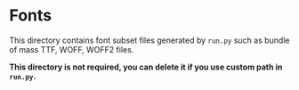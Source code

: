 # Fonts

This directory contains font subset files generated by `run.py` such as bundle of mass TTF, WOFF, WOFF2 files.

**This directory is not required, you can delete it if you use custom path in `run.py`.**
